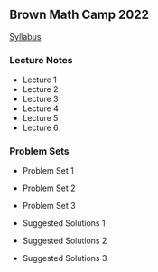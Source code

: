 Brown Math Camp 2022
--------------------

[Syllabus](out/syllabus/Math%20Camp%202021%20Syllabus.pdf)

### Lecture Notes

- Lecture 1
- Lecture 2
- Lecture 3
- Lecture 4
- Lecture 5
- Lecture 6

<!--
- [Lecture 1](out/lectures/Math%20Camp%202021%20Lecture%201%20-%20Proofs,%20Metric%20Spaces,%20Topology.pdf)
- [Lecture 2](out/lectures/Math%20Camp%202021%20Lecture%202%20-%20Sequences,%20Continuity.pdf)
- [Lecture 3](out/lectures/Math%20Camp%202021%20Lecture%203%20-%20Correspondences,%20Compactness,%20EVT.pdf)
- [Lecture 4](out/lectures/Math%20Camp%202021%20Lecture%204%20-%20Differentiation,%20IFT,%20Unconstrained%20Optimization.pdf)
- [Lecture 5](out/lectures/Math%20Camp%202021%20Lecture%205%20-%20Constrained%20Optimization,%20Integration.pdf)
- [Lecture 6](out/lectures/Math%20Camp%202021%20Lecture%206%20-%20Linear%20Algebra,%20ODE.pdf)
-->

### Problem Sets

- Problem Set 1
- Problem Set 2
- Problem Set 3

- Suggested Solutions 1
- Suggested Solutions 2
- Suggested Solutions 3

<!--
- [Problem Set 1](out/homework/Math%20Camp%202021%20Problem%20Set%201.pdf)
- [Problem Set 2](out/homework/Math%20Camp%202021%20Problem%20Set%202.pdf)
- [Problem Set 3](out/homework/Math%20Camp%202021%20Problem%20Set%203.pdf)

- [Suggested Solutions 1](out/homework/Math%20Camp%202021%20Suggested%20Solutions%201.pdf)
- [Suggested Solutions 2](out/homework/Math%20Camp%202021%20Suggested%20Solutions%202.pdf)
- [Suggested Solutions 3](out/homework/Math%20Camp%202021%20Suggested%20Solutions%203.pdf)
-->

